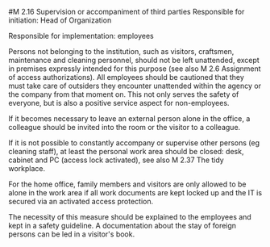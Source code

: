 #M 2.16 Supervision or accompaniment of third parties
Responsible for initiation: Head of Organization

Responsible for implementation: employees

Persons not belonging to the institution, such as visitors, craftsmen, maintenance and cleaning personnel, should not be left unattended, except in premises expressly intended for this purpose (see also M 2.6 Assignment of access authorizations). All employees should be cautioned that they must take care of outsiders they encounter unattended within the agency or the company from that moment on. This not only serves the safety of everyone, but is also a positive service aspect for non-employees.

If it becomes necessary to leave an external person alone in the office, a colleague should be invited into the room or the visitor to a colleague.

If it is not possible to constantly accompany or supervise other persons (eg cleaning staff), at least the personal work area should be closed: desk, cabinet and PC (access lock activated), see also M 2.37 The tidy workplace.

For the home office, family members and visitors are only allowed to be alone in the work area if all work documents are kept locked up and the IT is secured via an activated access protection.

The necessity of this measure should be explained to the employees and kept in a safety guideline. A documentation about the stay of foreign persons can be led in a visitor's book.



